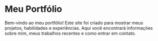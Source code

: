 # Meu Portfólio

Bem-vindo ao meu portfólio! Este site foi criado para mostrar meus projetos, habilidades e experiências. Aqui você encontrará informações sobre mim, meus trabalhos recentes e como entrar em contato.
